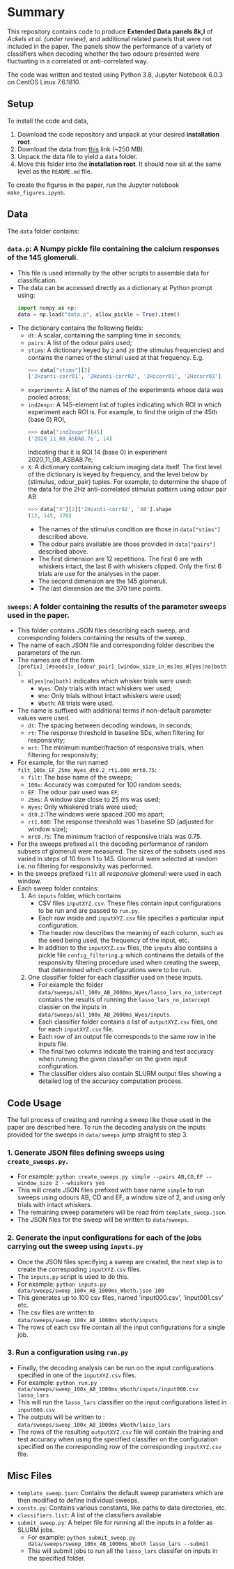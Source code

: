 # Summary
This repository contains code to produce **Extended Data panels 8k,l** of *Ackels et al. (under review)*, and additional related panels that were not included in the paper. The panels show the performance of a variety of classifiers when decoding whether the two odours presented were fluctuating in a correlated or anti-correlated way.

The code was written and tested using Python 3.8, Jupyter Notebook 6.0.3 on CentOS Linux 7.6.1810.
<!-- ## Classfication Procedure -->
<!-- The aim of the classification was to determine whether the two odours presented to the animal were fluctuating in a correlated or anticorrelated manner using the calcium responses of 145 glomeruli sampled at 30 Hz from 3 seconds before odour onset to 9 seconds after odour onset.  -->
<!-- ### Classifier Inputs -->
<!-- Odours were presented in pairs. Three pairs of odours ('AB','CD', and 'EF') were used with concentrations fluctuating according to whether -->
<!-- - Fluctuations were at 2 Hz or 20 Hz; -->
<!-- - The two odours fluctuated in-sync ('correlated') or out-of-sync ('anti-correlated'); -->
<!-- - The initial phase shift of the first odour was 0 or 180 degrees; -->
<!-- For each setting of the parameters above 6 trials were recorded. This yielded, for each odour pair and frequency, 24 trials for classification: (6 trials) x (2 correlation patterns) x (2 phase shifts). -->

<!-- Independent classifiers were learned for each odour pair, fluctuation frequency, time point of interest and response window size (which we collectively term a 'configuration'). Response window sizes used were 1 bin (~33 ms), 2 bins (~66 ms), 4 bins (~132 ms), and 62 bins (~2 seconds). The response of each of the 145 ROIs to each stimulus was averaged over the relevant bins at each time point. This yielded, for each each configuration, a matrix of 24 samples x 145 predictors, where each sample contained the responses of the 145 ROIs to one of the 24 stimuls trials for that configuration, and a corresponding 24-dimensional vector of labels whose elements were +1 if the corresponding trial had correlated fluctuations, and -1 if anti-correlated. Finally, before classification, the predictors matrix was standardized so that columns had mean zero and unit variance. -->

<!-- See the function `get_input_for_config` in `inputs.py` for the relevant code. -->
<!-- ### Choice of classifiers -->
<!-- Because we had fewer samples than predictors, the data was linearly separable and we used regularized classifiers to promote the learning of robust classification boundaries. We used off-the-shelf classifiers provided by scikit-learn. -->

<!-- We began by using support vector classifiers with linear kernels. We started with the standard l2 penalty on the weights. While this gave good classification results, we were also aiming for the intepretability. Although the l2 penalty promotes small weights it usually does not set any to zero, implicating all ROIs in every classification. To get more intepretable results, we switched to using the l1 penalty on the weights. This gave similar classification performance but the resulting sparse weight vectors allowed us to more easily find and verify the ROIs contributing to a given classification performance.  -->

<!-- We initially also learned intercepts for these classifiers, but found that this led to overfitting as evidenced by sub-chance shuffled performance, so we subsequently held intercepts at zero. This resulted in chance-level performance for the shuffled trials, as we expected. -->

<!-- Support vector classifiers have a parameter C which must be tuned to get good performance. We performed this tuning by performing a grid search over a fixed set of powers of 10. But we also able to get equally good classification performance and interpretability by using the Lasso while also avoiding the manual tuning of the C parameter by using the lasso in the `LassoLarsCV' incarnation provided by scikit-learn. Because the lasso is technically a regression procedure, to use it as a classifier we added a very small amount of random noise to its predicted outputs for each trial and took the sign of the result as the classification prediction. The additive noise was to force the selection of a random sign whenever the lasso has learned the all-zeros weight vector, for which the prediction for each trial would otherwise be exactly zero. Thus because it does not require parameter tuning, provides good classification performance and interpretabile weights we ultimately settled on the Lasso when computing decoding accuracies. -->

<!-- #### Nonlinear  -->
## Setup
To install the code and data,
1. Download the code repository and unpack at your desired **installation root**.
2. Download the data from [this](https://www.dropbox.com/s/pncq56d4evnx7v4/crick-osn-model-release-data.tar.gz?dl=0) link (~250 MB).
3. Unpack the data file to yield a `data` folder.
4. Move this folder into the **installation root**. It should now sit at the same level as the `README.md` file.

To create the figures in the paper, run the Jupyter notebook `make_figures.ipynb`.
## Data
The `data` folder contains:
### `data.p`: A Numpy pickle file containing the calcium responses of the 145 glomeruli.
- This file is used internally by the other scripts to assemble data for classification.
- The data can be accessed directly as a dictionary at Python prompt using:
  ```python
  import numpy as np;
  data = np.load("data.p", allow_pickle = True).item()
  ```
- The dictionary contains the following fields:
  - `dt`: A scalar, containing the sampling time in seconds;
  - `pairs`: A list of the odour pairs used;
  - `stims`: A dictionary keyed by `2` and `20` (the stimulus frequencies) and contains the names of the stimuli used at that frequency. E.g.
	```python
	>>> data["stims"][2]
	['2Hzanti-corr01', '2Hzanti-corr02', '2Hzcorr01', '2Hzcorr02']
	```
  - `experiments`: A list of the names of the experiments whose data was pooled across;		 
  - `ind2expr`: A 145-element list of tuples indicating which ROI in which experiment each ROI is. For example, to find the origin of the 45th (base 0) ROI,
	```python
	>>> data["ind2expr"][45]
	('2020_11_08_ASBA8.7e', 14)
	```
	indicating that it is ROI 14 (base 0) in experiment 2020_11_08_ASBA8.7e;
  - `X`: A dictionary containing calcium imaging data itself. The first level of the dictionary is keyed by frequency, and the level below by (stimulus, odour_pair) tuples. For example, to determine the shape of the data for the 2Hz anti-correlated stimulus pattern using odour pair AB
	```python
	>>> data["X"][2]['2Hzanti-corr02', 'AB'].shape
	(12, 145, 370)
	```
	- The names of the stimulus condition are those in `data["stims"]` described above.
    - The odour pairs available are those provided in `data["pairs"]` described above.
	- The first dimension are 12 repetitions. The first 6 are with whiskers intact, the last 6 with whiskers clipped. Only the first 6 trials are use for the analyses in the paper.
	- The second dimension are the 145 glomeruli.
	- The last dimension are the 370 time points.
### `sweeps`: A folder containing the results of the parameter sweeps used in the paper.
  - This folder contains JSON files describing each sweep, and corresponding folders containing the results of the sweep.
  - The name of each JSON file and corresponding folder describes the parameters of the run.
  - The names are of the form `[prefix]_[#seeds]x_[odour_pair]_[window_size_in_ms]ms_W[yes|no|both]`.
	- `W[yes|no|both]` indicates which whisker trials were used:
		- `Wyes`: Only trials with intact whiskers wer used;
		- `Wno`: Only trials without intact whiskers were used;
		- `Wboth`: All trials were used.
  - The name is suffixed with additional terms if non-default parameter values were used.
	- `dt`: The spacing between decoding windows, in seconds;
	- `rt`: The response threshold in baseline SDs, when filtering for responsivity;
	- `mrt`: The minimum number/fraction of responsive trials, when filtering for responsivity;
  - For example, for the run named `filt_100x_EF_25ms_Wyes_dt0.2_rt1.000_mrt0.75`:
	- `filt`: The base name of the sweeps;
	- `100x`: Accuracy was computed for 100 random seeds;
	- `EF`: The odour pair used was `EF`;
	- `25ms`: A window size close to 25 ms was used;
	- `Wyes`: Only whiskered trials were used;
	- `dt0.2`:The windows were spaced 200 ms apart;
	- `rt1.000`: The response threshold was 1 baseline SD (adjusted for window size);
	- `mrt0.75`: The minimum fraction of responsive trials was 0.75.
  - For the sweeps prefixed `all` the decoding performance of random subsets of glomeruli were measured. The sizes of the subsets used was varied in steps of 10 from 1 to 145. Glomeruli were selected at random i.e. no filtering for responsivity was performed.
  - In the sweeps prefixed `filt` all *responsive* glomeruli were used in each window.
  - Each sweep folder contains:
	1. An `inputs` folder, which contains
		- CSV files `inputXYZ.csv`. These files contain input configurations to be run and are passed to `run.py`.
		- Each row inside and `inputXYZ.csv` file specifies a particular input configuration.
		- The header row describes the meaning of each column, such as the seed being used, the frequency of the input, etc.
		- In addition to the `inputXYZ.csv` files, the `inputs` also contains a pickle file `config_filtering.p` which continains the details of the responsivity filtering procedure used when creating the sweep, that determined which configurations were to be run.
	2. One classifier folder for each classifier used on these inputs.
		- For example the folder `data/sweeps/all_100x_AB_2000ms_Wyes/lasso_lars_no_intercept` contains the results of running the `lasso_lars_no_intercept` classier on the inputs in `data/sweeps/all_100x_AB_2000ms_Wyes/inputs`.
		- Each classifier folder contains a list of `outputXYZ.csv` files, one for each `inputXYZ.csv` file.
		- Each row of an output file corresponds to the same row in the inputs file.
        - The final two columns indicate the training and test accuracy when running the given classifier on the given input configuration.
		- The classifier olders also contain SLURM output files showing a detailed log of the accuracy computation process.
## Code Usage
The full process of creating and running a sweep like those used in the paper are described here. To run the decoding analysis on the inputs provided for the sweeps in `data/sweeps` jump straight to step 3.
### 1. Generate JSON files defining sweeps using `create_sweeps.py`. 
- For example: `python create_sweeps.py simple --pairs AB,CD,EF --window_size 2 --whiskers yes`
- This will create JSON files prefixed with base name `simple` to run sweeps using odours AB, CD and EF, a window size of 2, and using only trials with intact whiskers.
- The remaining sweep parameters will be read from `template_sweep.json`.
- The JSON files for the sweep will be written to `data/sweeps`.
### 2. Generate the input configurations for each of the jobs carrying out the sweep using `inputs.py`
- Once the JSON files specifying a sweep are created, the next step is to create the correspoding `inputXYZ.csv` files.
- The `inputs.py` script is used to do this.
- For example: `python inputs.py data/sweeps/sweep_100x_AB_1000ms_Wboth.json 100`
- This generates up to 100 csv files, named 'input000.csv', 'input001.csv' etc.
- The csv files are written to `data/sweeps/sweep_100x_AB_1000ms_Wboth/inputs`
- The rows of each csv file contain all the input configurations for a single job.
### 3. Run a configuration using `run.py`
- Finally, the decoding analysis can be run on the input configurations specified in one of the `inputXYZ.csv` files.
- For example: `python run.py data/sweeps/sweep_100x_AB_1000ms_Wboth/inputs/input000.csv lasso_lars`
- This will run the `lasso_lars` classifier on the input configurations listed in `input000.csv`
- The outputs will be written to : `data/sweeps/sweep_100x_AB_1000ms_Wboth/lasso_lars`
- The rows of the resulting `outputXYZ.csv` file will contain the training and test accuracy when using the specified classifier on the configuration specified on the corresponding row of the corresponding `inputXYZ.csv` file.
## Misc Files
- `template_sweep.json`: Contains the default sweep parameters which are then modified to define individual sweeps.
- `consts.py`: Contains various constants, like paths to data directories, etc.
- `classifiers.list`: A list of the classifiers available
- `submit_sweep.py`: A helper file for running all the inputs in a folder as SLURM jobs.
  - For example: `python submit_sweep.py data/sweeps/sweep_100x_AB_1000ms_Wboth lasso_lars --submit`
  - This will submit jobs to run all the `lasso_lars` classifer on inputs in the specified folder.
  
